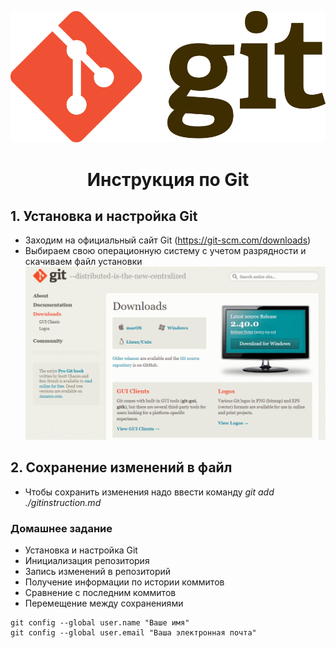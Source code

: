 ![Тут будет наш логотип](gitlogo.png)
# <center>**Инструкция по Git**
## 1. Установка и настройка Git
* Заходим на официальный сайт Git (https://git-scm.com/downloads)
* Выбираем свою операционную систему с учетом разрядности и скачиваем файл установки
![Страница для скачивания Git](git_site_download.png)
## 2. Сохранение изменений в файл
* Чтобы сохранить изменения надо ввести команду *git add ./gitinstruction.md*

### Домашнее задание
* Установка и настройка Git
* Инициализация репозитория
* Запись изменений в репозиторий
* Получение информации по истории коммитов
* Сравнение с последним коммитов
* Перемещение между сохранениями

```
git config --global user.name "Ваше имя"
git config --global user.email "Ваша электронная почта"
```
